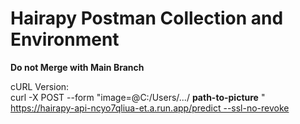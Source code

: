 ﻿# Hairapy Postman Collection and Environment
 
**Do not Merge with Main Branch**

cURL Version:  
curl -X POST --form "image=@C:/Users/.../
**path-to-picture**
" https://hairapy-api-ncyo7qliua-et.a.run.app/predict --ssl-no-revoke
